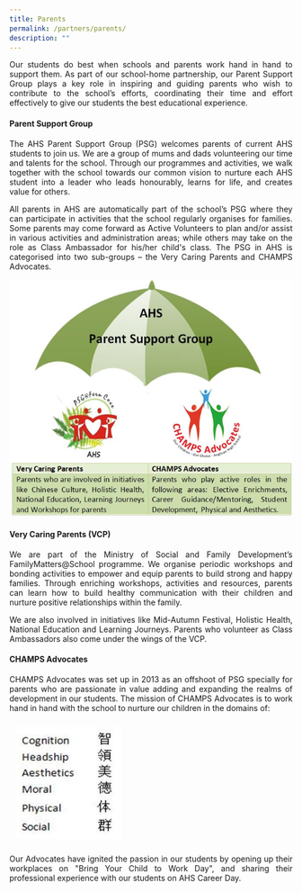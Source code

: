 ```yaml
---
title: Parents
permalink: /partners/parents/
description: ""
---
```

<p align="justify">
Our students do best when schools and parents work hand in hand to support them. As part of our school-home partnership, our Parent Support Group plays a key role in inspiring and guiding parents who wish to contribute to the school’s efforts, coordinating their time and effort effectively to give our students the best educational experience.</p>

#### Parent Support Group

<p align="justify">
The AHS Parent Support Group (PSG) welcomes parents of current AHS students to join us. We are a group of mums and dads volunteering our time and talents for the school. Through our programmes and activities, we walk together with the school towards our common vision to nurture each AHS student into a leader who leads honourably, learns for life, and creates value for others. </p>

<p align="justify">
All parents in AHS are automatically part of the school’s PSG where they can participate in activities that the school regularly organises for families. Some parents may come forward as Active Volunteers to plan and/or assist in various activities and administration areas; while others may take on the role as Class Ambassador for his/her child's class. The PSG in AHS is categorised into two sub-groups – the Very Caring Parents and CHAMPS Advocates.</p>

![psg](/images/Updated%20Logo%20PSG.jpg)

#### Very Caring Parents (VCP)

<p align="justify">
We are part of the Ministry of Social and Family Development’s FamilyMatters@School programme. We organise periodic workshops and bonding activities to empower and equip parents to build strong and happy families. Through enriching workshops, activities and resources, parents can learn how to build healthy communication with their children and nurture positive relationships within the family.</p>

<p align="justify">
We are also involved in initiatives like Mid-Autumn Festival, Holistic Health, National Education and Learning Journeys. Parents who volunteer as Class Ambassadors also come under the wings of the VCP.</p>

#### CHAMPS Advocates

<p align="justify">
CHAMPS Advocates was set up in 2013 as an offshoot of PSG specially for parents who are passionate in value adding and expanding the realms of development in our students. The mission of CHAMPS Advocates is to work hand in hand with the school to nurture our children in the domains of: </p>


<!-- Codes by HTML.am -->

<!-- CSS Code -->
<style type="text/css">
img.GeneratedImage {
width:190px;height:200px;margin:10px;border-width:0px;border-color:#000000;border-style:solid;
}
</style>

<!-- HTML Code -->
<img class="GeneratedImage" src="/images/Partners/Parents/CHAMPS_Advocates.jpg">

<p align="justify">
Our Advocates have ignited the passion in our students by opening up their workplaces on "Bring Your Child to Work Day", and sharing their professional experience with our students on AHS Career Day.</p>